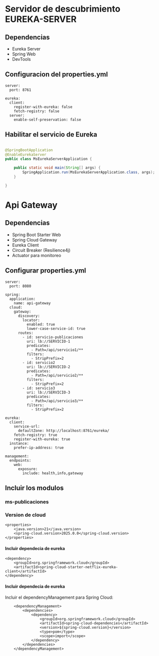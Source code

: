 # Servidor de descubrimiento EUREKA-SERVER
## Dependencias
* Eureka Server
* Spring Web
* DevTools
 ## Configuracion del properties.yml
```
server:
  port: 8761

eureka:
  client:
    register-with-eureka: false
    fetch-registry: false
  server:
    enable-self-preservation: false
```

## Habilitar el servicio de Eureka
```java

@SpringBootApplication
@EnableEurekaServer
public class MsEurekaServerApplication {

    public static void main(String[] args) {
        SpringApplication.run(MsEurekaServerApplication.class, args);
    }

}
```

# Api Gateway
## Dependencias
* Spring Boot Starter Web
* Spring Cloud Gateway
* Eureka Client
* Circuit Breaker (Resilience4j)
* Actuator para monitoreo
## Configurar properties.yml
```
server:
  port: 8080

spring:
  application:
    name: api-gateway
  cloud:
    gateway:
      discovery:
        locator:
          enabled: true
          lower-case-service-id: true
      routes:
        - id: servicio-publicaciones
          uri: lb://SERVICIO-1
          predicates:
            - Path=/api/servicio1/**
          filters:
            - StripPrefix=2
        - id: servicio2
          uri: lb://SERVICIO-2
          predicates:
            - Path=/api/servicio2/**
          filters:
            - StripPrefix=2
        - id: servicio3
          uri: lb://SERVICIO-3
          predicates:
            - Path=/api/servicio3/**
          filters:
            - StripPrefix=2

eureka:
  client:
    service-url:
      defaultZone: http://localhost:8761/eureka/
    fetch-registry: true
    register-with-eureka: true
  instance:
    prefer-ip-address: true

management:
  endpoints:
    web:
      exposure:
        include: health,info,gateway
```

## Incluir los modulos
### ms-publicaciones 
### Version de cloud
```
<properties>
    <java.version>21</java.version>
    <spring-cloud.version>2025.0.0</spring-cloud.version>
</properties>
```
#### Incluir dependecia de eureka

```
<dependency>
    <groupId>org.springframework.cloud</groupId>
    <artifactId>spring-cloud-starter-netflix-eureka-client</artifactId>
</dependency>
```
#### Incluir dependecia de eureka
Incluir el dependencyManagement para Spring Cloud:
```
    <dependencyManagement>
        <dependencies>
            <dependency>
                <groupId>org.springframework.cloud</groupId>
                <artifactId>spring-cloud-dependencies</artifactId>
                <version>${spring-cloud.version}</version>
                <type>pom</type>
                <scope>import</scope>
            </dependency>
        </dependencies>
    </dependencyManagement>

```
